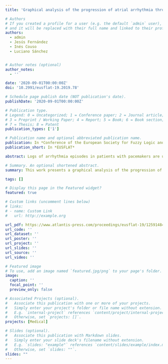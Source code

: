 ```yaml
---
title: 'Graphical analysis of the progression of atrial arrhythmia through an ensemble of Generative Adversarial Network Discriminators'

# Authors
# If you created a profile for a user (e.g. the default `admin` user), write the username (folder name) here
# and it will be replaced with their full name and linked to their profile.
authors:
  - admin
  - Jesús Fernández
  - Inés Couso
  - Luciano Sánchez


# Author notes (optional)
author_notes:
  - ''

date: '2020-09-01T00:00:00Z'
doi: '10.2991/eusflat-19.2019.78'

# Schedule page publish date (NOT publication's date).
publishDate: '2020-09-01T00:00:00Z'

# Publication type.
# Legend: 0 = Uncategorized; 1 = Conference paper; 2 = Journal article;
# 3 = Preprint / Working Paper; 4 = Report; 5 = Book; 6 = Book section;
# 7 = Thesis; 8 = Patent
publication_types: ['1']

# Publication name and optional abbreviated publication name.
publication: In *Conference of the European Society for Fuzzy Logic and Technology*
publication_short: In *EUSFLAT*

abstract: Logs of arrhythmia episodes in patients with pacemakers are used to estimate the temporal progression of atrial arrhythmia. In order to attain an early detection, a stream of dates and episode lengths are fed to an array of detectors, each of which is responsive to a narrow range of arrhythmias. The outputs of these detectors are organized on a projection map, used by the specialist to assess the risk in the evolution of the patient. Each of the mentioned detectors is a recurrent LSTM network, that is in turn the discriminating element of a GAN that has been trained to generate temporal sequences of values of the degrees of truth that the arrhythmia episodes are not isolated.

# Summary. An optional shortened abstract.
summary: This work presents a graphical analysis of the progression of atrial arrhythmia through an ensemble of Generative Adversarial Network Discriminators.

tags: []

# Display this page in the Featured widget?
featured: true

# Custom links (uncomment lines below)
# links:
# - name: Custom Link
#   url: http://example.org

url_pdf: https://www.atlantis-press.com/proceedings/eusflat-19/125914848
url_code: ''
url_dataset: ''
url_poster: ''
url_project: ''
url_slides: ''
url_source: ''
url_video: ''

# Featured image
# To use, add an image named `featured.jpg/png` to your page's folder.
image:
  caption: ''
  focal_point: ''
  preview_only: false

# Associated Projects (optional).
#   Associate this publication with one or more of your projects.
#   Simply enter your project's folder or file name without extension.
#   E.g. `internal-project` references `content/project/internal-project/index.md`.
#   Otherwise, set `projects: []`.
projects: [Medical]

# Slides (optional).
#   Associate this publication with Markdown slides.
#   Simply enter your slide deck's filename without extension.
#   E.g. `slides: "example"` references `content/slides/example/index.md`.
#   Otherwise, set `slides: ""`.
slides: ""
---
```

